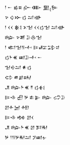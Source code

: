 <div class='block'>
<div class='line'>𒁹 𒀸 𒌗𒊺 𒅎𒂂 𒅅𒌉</div>
<div class='line'>𒆳 𒌒𒁍𒌓 𒁺𒀝</div>
<div class='line'>𒁹 𒌋𒌋 𒆜𒋙 𒉽𒈠 𒌋𒌋𒌓𒈠 𒁺𒀝</div>
<div class='line'>𒈗 𒆳𒋢 𒊒𒁲𒈠</div>
<div class='line'>𒁹 𒅗𒈠𒀀𒋾 𒄿𒊐𒁉𒄑</div>
<div class='line'>𒌓𒈨𒌍 𒀜𒊒𒋾 𒀸</div>
<div class='line'>𒈠𒀪𒁺 𒀭𒌓</div>
<div class='line'>𒌌 𒌑𒋗𒊻</div>
<div class='line'>𒂗 𒈗𒈨𒌍 𒈫 𒌓𒈬</div>
<div class='line'>𒄿𒈾 𒌷 𒃻 𒉺𒉌 𒈗 𒈤𒊒</div>
<div class='line'>𒇻𒅆𒅁 𒅇</div>
<div class='line'>𒄿𒈾 𒂔 𒇻𒌋</div>
<div class='line'>𒂗 𒈗𒈨𒌍 𒇻 𒁕𒊑</div>
<div class='line'>𒃻 𒁹𒀀𒃻𒊑𒁺 𒋡𒀜𒉡</div>
</div>